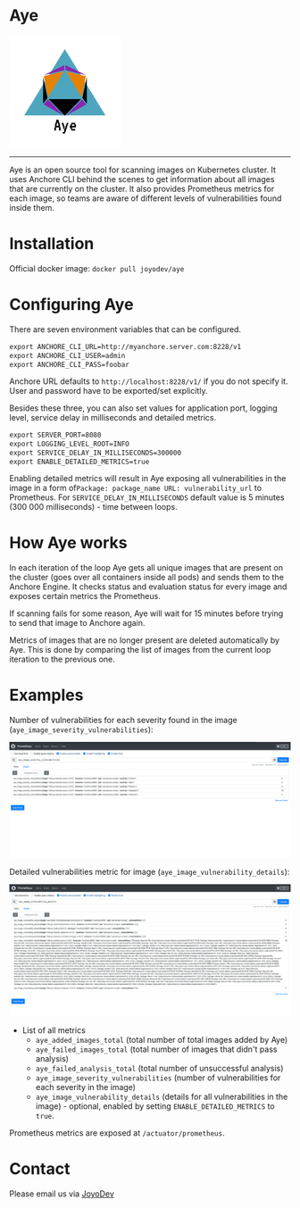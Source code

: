 # Aye

<img src="https://github.com/JoyoDev/Aye/raw/main/images/Aye.png" width="200">

----

Aye is an open source tool for scanning images on Kubernetes cluster. 
It uses Anchore CLI behind the scenes to get information about all images that are currently on the cluster.
It also provides Prometheus metrics for each image, so teams are aware of 
different levels of vulnerabilities found inside them.

Installation
===========================
Official docker image:
``docker pull joyodev/aye``

Configuring Aye
===========================

There are seven environment variables that can be configured.

    export ANCHORE_CLI_URL=http://myanchore.server.com:8228/v1
    export ANCHORE_CLI_USER=admin
    export ANCHORE_CLI_PASS=foobar

Anchore URL defaults to ``http://localhost:8228/v1/`` if you do not specify it.
User and password have to be exported/set explicitly.

Besides these three, you can also set values for application port, logging level, service
delay in milliseconds and detailed metrics.

    export SERVER_PORT=8080
    export LOGGING_LEVEL_ROOT=INFO
    export SERVICE_DELAY_IN_MILLISECONDS=300000
    export ENABLE_DETAILED_METRICS=true

Enabling detailed metrics will result in Aye exposing all vulnerabilities in the image in a form of``Package: package_name URL: vulnerability_url``
to Prometheus. For ``SERVICE_DELAY_IN_MILLISECONDS`` default value is
5 minutes (300 000 milliseconds) - time between loops.

How Aye works
===========================
In each iteration of the loop Aye gets all unique images that are present on the cluster
(goes over all containers inside all pods) and sends them to the Anchore Engine.
It checks status and evaluation status for every image and exposes certain metrics
the Prometheus.

If scanning fails for some reason, Aye will wait for 15 minutes
before trying to send that image to Anchore again.

Metrics of images that are no longer present are deleted automatically
by Aye. This is done by comparing the list of images from the current loop iteration
to the previous one.

Examples
===========================
Number of vulnerabilities for each severity found in the image (``aye_image_severity_vulnerabilities``):

<img src="https://github.com/JoyoDev/Aye/raw/main/images/metrics1.png">

Detailed vulnerabilities metric for image (``aye_image_vulnerability_details``):

<img src="https://github.com/JoyoDev/Aye/raw/main/images/metrics2.png">

- List of all metrics
    - ``aye_added_images_total`` (total number of total images added by Aye)
    - ``aye_failed_images_total`` (total number of images that didn't pass analysis)
    - ``aye_failed_analysis_total`` (total number of unsuccessful analysis)
    - ``aye_image_severity_vulnerabilities`` (number of vulnerabilities for each severity in the image)
    - ``aye_image_vulnerability_details`` (details for all vulnerabilities in the image) - optional, enabled by setting ``ENABLE_DETAILED_METRICS`` to ``true``.

Prometheus metrics are exposed at ``/actuator/prometheus``.

Contact
===========================
Please email us via <a href = "mailto: joyo.development@gmail.com">JoyoDev</a>